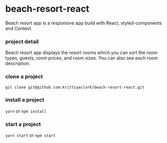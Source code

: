 # beach-resort-react

Beach resort app is a responsive app build with React, styled-components and
Context.

### project detail

Beach resort app displays the resort rooms which you can sort the room types,
guests, room prices, and room sizes. You can also see each room description.

### clone a project

`git clone git@github.com:krittiyaclark/beach-resort-react.git`

### install a project

`yarn` or `npm install`

### start a project

`yarn start` or `npm start`
